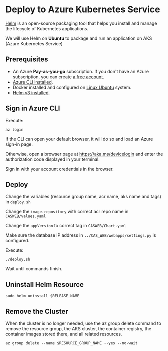 # Deploy to Azure Kubernetes Service

<a href="https://helm.sh/">Helm</a> is an open-source packaging tool that helps you install and manage the lifecycle of Kubernetes applications.

We will use Helm on **Ubuntu** to package and run an application on AKS (Azure Kubernetes Service)

## Prerequisites

-   An Azure **Pay-as-you-go** subscription. If you don't have an Azure subscription, you can create <a href="https://azure.microsoft.com/en-us/free/">a free account</a>.
-   <a href="https://docs.microsoft.com/en-us/cli/azure/install-azure-cli-apt?view=azure-cli-latest">Azure CLI installed</a>.
-   Docker installed and configured on <a href="https://docs.docker.com/engine/install/ubuntu/">Linux Ubuntu</a> system.
-   <a href="https://helm.sh/docs/intro/install/">Helm v3 installed</a>.

## Sign in Azure CLI

Execute:

```
az login
```

If the CLI can open your default browser, it will do so and load an Azure sign-in page.

Otherwise, open a browser page at <a>https://aka.ms/devicelogin</a> and enter the authorization code displayed in your terminal.

Sign in with your account credentials in the browser.

## Deploy

Change the variables (resource group name, acr name, aks name and tags) in `deploy.sh`

Change the `image.repository` with correct acr repo name in `CASWEB/values.yaml`

Change the `appVersion` to correct tag in `CASWEB/Chart.yaml`

Make sure the database IP address in `../CAS_WEB/webapps/settings.py` is configured.

Execute:

```
./deploy.sh
```

Wait until commands finish.

## Uninstall Helm Resource

 ```
 sudo helm uninstall $RELEASE_NAME
 ```
 
## Remove the Cluster

When the cluster is no longer needed, use the az group delete command to remove the resource group, the AKS cluster, the container registry, the container images stored there, and all related resources.

```
az group delete --name $RESOURCE_GROUP_NAME --yes --no-wait
```
